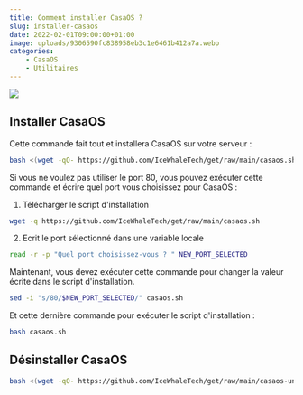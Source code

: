 ```yaml
---
title: Comment installer CasaOS ?
slug: installer-casaos
date: 2022-02-01T09:00:00+01:00
image: uploads/9306590fc838958eb3c1e6461b412a7a.webp
categories:
    - CasaOS
    - Utilitaires
--- 
```


![](uploads/486a4a462a17ab0ed4ae22df6bd6064b.webp)

## Installer CasaOS

Cette commande fait tout et installera CasaOS sur votre serveur :

```bash
bash <(wget -qO- https://github.com/IceWhaleTech/get/raw/main/casaos.sh)
```

Si vous ne voulez pas utiliser le port 80, vous pouvez exécuter cette commande et écrire quel port vous choisissez pour CasaOS :

1. Télécharger le script d'installation

```bash
wget -q https://github.com/IceWhaleTech/get/raw/main/casaos.sh
```

2. Ecrit le port sélectionné dans une variable locale

```bash
read -r -p "Quel port choisissez-vous ? " NEW_PORT_SELECTED
```

Maintenant, vous devez exécuter cette commande pour changer la valeur écrite dans le script d'installation.

```bash
sed -i "s/80/$NEW_PORT_SELECTED/" casaos.sh
```

Et cette dernière commande pour exécuter le script d'installation :

```bash
bash casaos.sh
```

## Désinstaller CasaOS

```bash
bash <(wget -qO- https://github.com/IceWhaleTech/get/raw/main/casaos-uninstall.sh)
```
